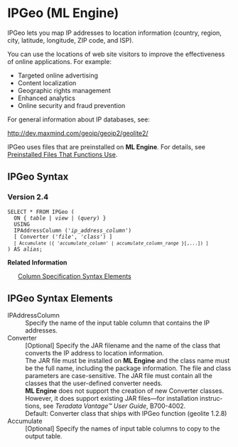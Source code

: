 <html><head></head><body><div class="nested0" aria-labelledby="ariaid-title1" topicindex="1" topicid="cuu1507837727412" id="cuu1507837727412"><h1 class="title topictitle1" id="ariaid-title1">IPGeo (ML Engine)</h1><div class="body conbody">
<p class="p">IPGeo lets you map IP addresses to location information (country, region,
			city, latitude, longitude, ZIP code, and ISP).</p><div class="p">You can use the locations of web site visitors to improve the effectiveness of online applications. For example:
<ul class="ul" id="cuu1507837727412__ul_ymb_4yk_r1b">
<li class="li">Targeted online advertising</li>
<li class="li">Content localization</li>
<li class="li">Geographic rights management</li>
<li class="li">Enhanced analytics</li>
<li class="li">Online security and fraud prevention</li></ul></div>
<p class="p">For general information about IP databases, see:</p>
<p class="p"><a class="xref" href="http://dev.maxmind.com/geoip/geoip2/geolite2/" target="_blank" title="" shape="rect">http://dev.maxmind.com/geoip/geoip2/geolite2/</a></p>
<p class="p">IPGeo uses files that are preinstalled on <span><b>ML Engine</b></span>. For details, see <a href="tzu1557778477026.md">Preinstalled Files That Functions Use</a>.</p></div><div class="topic reference nested1" aria-labelledby="ariaid-title2" topicindex="2" topicid="fdo1507837763672" xml:lang="en-us" lang="en-us" id="fdo1507837763672">
<h2 class="title topictitle2" id="ariaid-title2">IPGeo Syntax</h2><div class="body refbody"><div class="section" id="fdo1507837763672__section_N1000E_N1000C_N10001">
<h3 class="title sectiontitle">Version 2.4</h3><pre class="pre codeblock" xml:space="preserve"><code>SELECT * FROM IPGeo (
  <span>ON { <var class="keyword varname">table</var> | <var class="keyword varname">view</var> | (<var class="keyword varname">query</var>) }</span>
  USING
  IPAddressColumn ('<var class="keyword varname">ip_address_column</var>')
  [ Converter ('<var class="keyword varname">file</var>', '<var class="keyword varname">class</var>') ]
  <code class="ph codeph">[ Accumulate ({ '<var class="keyword varname">accumulate_column</var>' | <var class="keyword varname">accumulate_column_range</var> }[,...]) ]</code>
) AS <var class="keyword varname">alias</var>;</code></pre></div></div><div class="related-links"><div class="linklistheader"><p></p><b>Related Information</b></div>
<ul class="linklist linklist relinfo"><div class="linklistmember"><a href="ndv1557782188375.md">Column Specification Syntax Elements</a></div></ul></div></div><div class="topic reference nested1" aria-labelledby="ariaid-title3" topicindex="3" topicid="jlz1507837770702" xml:lang="en-us" lang="en-us" id="jlz1507837770702">
<h2 class="title topictitle2" id="ariaid-title3">IPGeo Syntax Elements</h2><div class="body refbody"><div class="section" id="jlz1507837770702__section_N10011_N1000E_N10001"><dl class="dl parml"><dt class="dt pt dlterm">IPAddressColumn</dt><dd class="dd pd">Specify the name of the input table column that contains the IP addresses.</dd><dt class="dt pt dlterm">Converter</dt><dd class="dd pd">[Optional] Specify the JAR filename and the name of the class that converts the IP address to location information.</dd><dd class="dd pd ddexpand">The JAR file must be installed on <span><b>ML Engine</b></span> and the class name must be the full name, including the package information. The file and class parameters are case-sensitive. The JAR file must contain all the classes that the user-defined converter needs.</dd><dd class="dd pd ddexpand"><span><b>ML Engine</b></span> does not support the creation of new Converter classes. However, it does support existing JAR files—for installation instructions, see <span><cite class="cite">Teradata Vantage™ User Guide</cite>, B700-4002</span>.</dd><dd class="dd pd ddexpand">Default: Converter class that ships with IPGeo function (geolite 1.2.8)</dd><dt class="dt pt dlterm">Accumulate</dt><dd class="dd pd">[Optional] Specify the names of input table columns to copy to the output table.</dd></dl></div></div></div></div></body></html>
